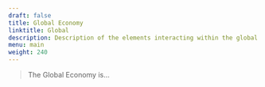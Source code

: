 ```yaml
---
draft: false
title: Global Economy
linktitle: Global
description: Description of the elements interacting within the global economy.
menu: main
weight: 240
---
```


> The Global Economy is...
